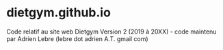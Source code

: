 # dietgym.github.io
Code relatif au site web Dietgym Version 2 (2019 à 20XX) - code maintenu par Adrien Lebre (lebre dot adrien A.T. gmail com)
